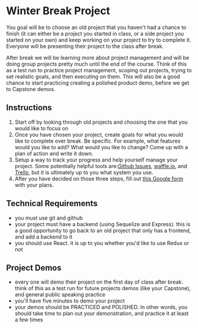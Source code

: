 # Winter Break Project
You goal will be to choose an old project that you haven't had a chance to finish (it can either be a project you started in class, or a side project you started on your own) and keep working on your project to try to complete it. Everyone will be presenting their project to the class after break.

After break we will be learning more about project management and will be doing group projects pretty much until the end of the course. Think of this as a test run to practice project management, scoping out projects, trying to set realistic goals, and then executing on them. This will also be a good chance to start practicing creating a polished product demo, before we get to Capstone demos.

## Instructions
1. Start off by looking through old projects and choosing the one that you would like to focus on
1. Once you have chosen your project, create goals for what you would like to complete over break. Be specific. For example, what features would you like to add? What would you like to change? Come up with a plan of action and write it down.
1. Setup a way to track your progress and help yourself manage your project. Some potentially helpful tools are:[Github Issues](https://guides.github.com/features/issues/), [waffle.io](https://waffle.io/), and [Trello](https://trello.com/), but it is ultimately up to you what system you use.
1. After you have decided on those three steps, fill out [this Google form](https://docs.google.com/forms/d/e/1FAIpQLSdSh9DlmwXQSftpliSh8U9HbmfQAqMODnfqRm2uh6Yl22bZ7A/viewform) with your plans.

## Technical Requirements
- you must use git and github
- your project must have a backend (using Sequelize and Express). this is a good opportunity to go back to an old project that only has a frontend, and add a backend to it
- you should use React. it is up to you whether you'd like to use Redux or not

## Project Demos
- every one will demo their project on the first day of class after break. think of this as a test run for future projects demos (like your Capstone), and general public speaking practice
- you'll have five minutes to demo your project
- your demos should be PRACTICED and POLISHED. In other words, you should take time to plan out your demonstration, and practice it at least a few times
